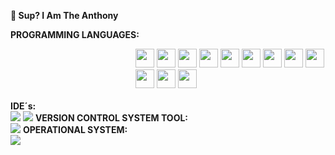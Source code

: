 
<strong>👋 Sup? I Am The Anthony</strong>

<strong>PROGRAMMING LANGUAGES:</strong> 

<div style="margin-left:200px;">
 <img style="width: 30px; height:30px;" src="https://cdn.jsdelivr.net/gh/devicons/devicon@latest/icons/html5/html5-original.svg" /> 
 <img style="width: 30px; height:30px;" src="https://cdn.jsdelivr.net/gh/devicons/devicon@latest/icons/css3/css3-original.svg" />
 <img style="width: 30px; height:30px;" src="https://cdn.jsdelivr.net/gh/devicons/devicon@latest/icons/javascript/javascript-original.svg" /> 
 <img style="width: 30px; height:30px;" src="https://cdn.jsdelivr.net/gh/devicons/devicon@latest/icons/sass/sass-original.svg" /> 
 <img style="width: 30px; height:30px;" src="https://cdn.jsdelivr.net/gh/devicons/devicon@latest/icons/json/json-original.svg" />
 <img style="width: 30px; height:30px;" src="https://cdn.jsdelivr.net/gh/devicons/devicon@latest/icons/react/react-original.svg" />
 <img style="width: 30px; height:30px;" src="https://cdn.jsdelivr.net/gh/devicons/devicon@latest/icons/typescript/typescript-original.svg" />
 <img style="width: 30px; height:30px;" src="https://cdn.jsdelivr.net/gh/devicons/devicon@latest/icons/csharp/csharp-original.svg" />
 <img style="width: 30px; height:30px;" src="https://cdn.jsdelivr.net/gh/devicons/devicon@latest/icons/python/python-original.svg" />
 <img style="width: 30px; height:30px;" src="https://cdn.jsdelivr.net/gh/devicons/devicon@latest/icons/java/java-original-wordmark.svg" />
 <img style="width: 30px; height:30px;" src="https://cdn.jsdelivr.net/gh/devicons/devicon@latest/icons/npm/npm-original-wordmark.svg" />
 <img style="width: 30px; height:30px;" src="https://cdn.jsdelivr.net/gh/devicons/devicon@latest/icons/nodejs/nodejs-original-wordmark.svg" />
</div>

<br>

<div style="position: center;">
<strong>IDE´s:</strong><br>
<img src="https://img.shields.io/badge/Visual_Studio_Code-0078D4?style=for-the-badge&logo=visual%20studio%20code&logoColor=white" />
<img src="https://img.shields.io/badge/apache%20netbeans-1B6AC6?style=for-the-badge&logo=apache%20netbeans%20IDE&logoColor=white" />
<strong>VERSION CONTROL SYSTEM TOOL:</strong><br>
<img src="https://img.shields.io/badge/GIT-E44C30?style=for-the-badge&logo=git&logoColor=white" />
 <strong>OPERATIONAL SYSTEM:</strong><br>
<img src="https://img.shields.io/badge/Windows-0078D6?style=for-the-badge&logo=windows&logoColor=white"/>
</div>
